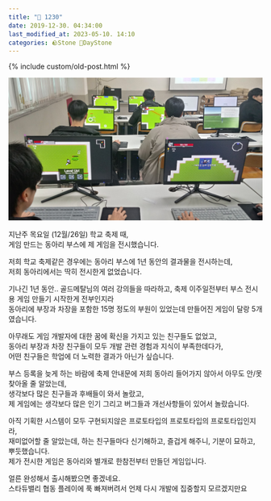 ```yaml
---
title: "🌱 1230"
date: 2019-12-30. 04:34:00
last_modified_at: 2023-05-10. 14:10
categories: 🪨Stone 🌱DayStone
---
```

{% include custom/old-post.html %}

![사진](/assets/img/2019/191226_0000.jpg)

지난주 목요일 (12월/26일) 학교 축제 때,  
게임 만드는 동아리 부스에 제 게임을 전시했습니다.  

저희 학교 축제같은 경우에는 동아리 부스에 1년 동안의 결과물을 전시하는데,  
저희 동아리에서는 딱히 전시한게 없었습니다.  

기나긴 1년 동안..
골드메탈님의 여러 강의들을 따라하고, 축제 이주일전부터 부스 전시용 게임 만들기 시작한게 전부인지라  
동아리에 부장과 차장을 포함한 15명 정도의 부원이 있었는데 만들어진 게임이 달랑 5개였습니다.  

아무래도 게임 개발자에 대한 꿈에 확신을 가지고 있는 친구들도 없었고,  
동아리 부장과 차장 친구들이 모두 개발 관련 경험과 지식이 부족한데다가,  
어떤 친구들은 학업에 더 노력한 결과가 아닌가 싶습니다.  

부스 등록을 늦게 하는 바람에 축제 안내문에 저희 동아리 들어가지 않아서 아무도 안/못 찾아올 줄 알았는데,  
생각보다 많은 친구들과 후배들이 와서 놀랐고,  
제 게임에는 생각보다 많은 인기 그리고 버그들과 개선사항들이 있어서 놀랐습니다.  

아직 기획한 시스템이 모두 구현되지않은 프로토타입의 프로토타입의 프로토타입인지라,  
재미없어할 줄 알았는데, 하는 친구들마다 신기해하고, 즐겁게 해주니, 기분이 묘하고, 뿌듯했습니다.  
제가 전시한 게임은 동아리와 별개로 한참전부터 만들던 게임입니다.  

얼른 완성해서 출시해봤으면 좋겠네요.  
스타듀밸리 협동 플레이에 푹 빠져버려서 언제 다시 개발에 집중할지 모르겠지만요  
